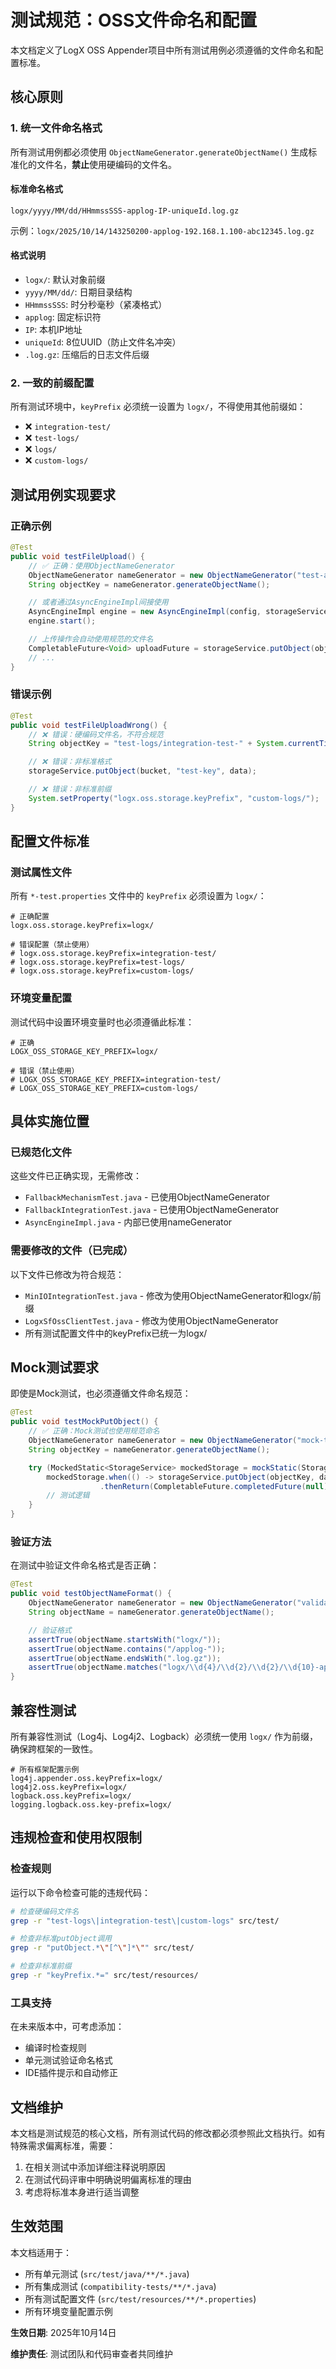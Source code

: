 # 测试规范：OSS文件命名和配置

本文档定义了LogX OSS Appender项目中所有测试用例必须遵循的文件命名和配置标准。

## 核心原则

### 1. 统一文件命名格式
所有测试用例都必须使用 `ObjectNameGenerator.generateObjectName()` 生成标准化的文件名，**禁止**使用硬编码的文件名。

#### 标准命名格式
```
logx/yyyy/MM/dd/HHmmssSSS-applog-IP-uniqueId.log.gz
```

示例：`logx/2025/10/14/143250200-applog-192.168.1.100-abc12345.log.gz`

#### 格式说明
- `logx/`: 默认对象前缀
- `yyyy/MM/dd/`: 日期目录结构
- `HHmmssSSS`: 时分秒毫秒（紧凑格式）
- `applog`: 固定标识符
- `IP`: 本机IP地址
- `uniqueId`: 8位UUID（防止文件名冲突）
- `.log.gz`: 压缩后的日志文件后缀

### 2. 一致的前缀配置
所有测试环境中，`keyPrefix` 必须统一设置为 `logx/`，不得使用其他前缀如：
- ❌ `integration-test/`
- ❌ `test-logs/`
- ❌ `logs/`
- ❌ `custom-logs/`

## 测试用例实现要求

### 正确示例

```java
@Test
public void testFileUpload() {
    // ✅ 正确：使用ObjectNameGenerator
    ObjectNameGenerator nameGenerator = new ObjectNameGenerator("test-app");
    String objectKey = nameGenerator.generateObjectName();

    // 或者通过AsyncEngineImpl间接使用
    AsyncEngineImpl engine = new AsyncEngineImpl(config, storageService);
    engine.start();

    // 上传操作会自动使用规范的文件名
    CompletableFuture<Void> uploadFuture = storageService.putObject(objectKey, data);
    // ...
}
```

### 错误示例

```java
@Test
public void testFileUploadWrong() {
    // ❌ 错误：硬编码文件名，不符合规范
    String objectKey = "test-logs/integration-test-" + System.currentTimeMillis() + ".log";

    // ❌ 错误：非标准格式
    storageService.putObject(bucket, "test-key", data);

    // ❌ 错误：非标准前缀
    System.setProperty("logx.oss.storage.keyPrefix", "custom-logs/");
}
```

## 配置文件标准

### 测试属性文件
所有 `*-test.properties` 文件中的 `keyPrefix` 必须设置为 `logx/`：

```properties
# 正确配置
logx.oss.storage.keyPrefix=logx/

# 错误配置（禁止使用）
# logx.oss.storage.keyPrefix=integration-test/
# logx.oss.storage.keyPrefix=test-logs/
# logx.oss.storage.keyPrefix=custom-logs/
```

### 环境变量配置
测试代码中设置环境变量时也必须遵循此标准：

```properties
# 正确
LOGX_OSS_STORAGE_KEY_PREFIX=logx/

# 错误（禁止使用）
# LOGX_OSS_STORAGE_KEY_PREFIX=integration-test/
# LOGX_OSS_STORAGE_KEY_PREFIX=custom-logs/
```

## 具体实施位置

### 已规范化文件
这些文件已正确实现，无需修改：
- `FallbackMechanismTest.java` - 已使用ObjectNameGenerator
- `FallbackIntegrationTest.java` - 已使用ObjectNameGenerator
- `AsyncEngineImpl.java` - 内部已使用nameGenerator

### 需要修改的文件（已完成）
以下文件已修改为符合规范：
- `MinIOIntegrationTest.java` - 修改为使用ObjectNameGenerator和logx/前缀
- `LogxSfOssClientTest.java` - 修改为使用ObjectNameGenerator
- 所有测试配置文件中的keyPrefix已统一为logx/

## Mock测试要求

即使是Mock测试，也必须遵循文件命名规范：

```java
@Test
public void testMockPutObject() {
    // ✅ 正确：Mock测试也使用规范命名
    ObjectNameGenerator nameGenerator = new ObjectNameGenerator("mock-test");
    String objectKey = nameGenerator.generateObjectName();

    try (MockedStatic<StorageService> mockedStorage = mockStatic(StorageService.class)) {
        mockedStorage.when(() -> storageService.putObject(objectKey, data))
                    .thenReturn(CompletableFuture.completedFuture(null));
        // 测试逻辑
    }
}
```

### 验证方法
在测试中验证文件命名格式是否正确：

```java
@Test
public void testObjectNameFormat() {
    ObjectNameGenerator nameGenerator = new ObjectNameGenerator("validation-test");
    String objectName = nameGenerator.generateObjectName();

    // 验证格式
    assertTrue(objectName.startsWith("logx/"));
    assertTrue(objectName.contains("/applog-"));
    assertTrue(objectName.endsWith(".log.gz"));
    assertTrue(objectName.matches("logx/\\d{4}/\\d{2}/\\d{2}/\\d{10}-applog-[^-]+-[a-zA-Z0-9]{8}\\.log\\.gz"));
}
```

## 兼容性测试

所有兼容性测试（Log4j、Log4j2、Logback）必须统一使用 `logx/` 作为前缀，确保跨框架的一致性。

```properties
# 所有框架配置示例
log4j.appender.oss.keyPrefix=logx/
log4j2.oss.keyPrefix=logx/
logback.oss.keyPrefix=logx/
logging.logback.oss.key-prefix=logx/
```

## 违规检查和使用权限制

### 检查规则
运行以下命令检查可能的违规代码：

```bash
# 检查硬编码文件名
grep -r "test-logs\|integration-test\|custom-logs" src/test/

# 检查非标准putObject调用
grep -r "putObject.*\"[^\"]*\"" src/test/

# 检查非标准前缀
grep -r "keyPrefix.*=" src/test/resources/
```

### 工具支持
在未来版本中，可考虑添加：
- 编译时检查规则
- 单元测试验证命名格式
- IDE插件提示和自动修正

## 文档维护

本文档是测试规范的核心文档，所有测试代码的修改都必须参照此文档执行。如有特殊需求偏离标准，需要：

1. 在相关测试中添加详细注释说明原因
2. 在测试代码评审中明确说明偏离标准的理由
3. 考虑将标准本身进行适当调整

## 生效范围

本文档适用于：
- 所有单元测试 (`src/test/java/**/*.java`)
- 所有集成测试 (`compatibility-tests/**/*.java`)
- 所有测试配置文件 (`src/test/resources/**/*.properties`)
- 所有环境变量配置示例

**生效日期**: 2025年10月14日

**维护责任**: 测试团队和代码审查者共同维护